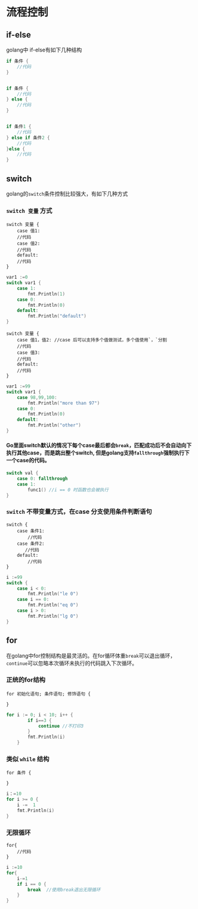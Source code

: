 # 流程控制

## if-else 

golang中 if-else有如下几种结构

```go
if 条件 {
    //代码
}


if 条件 {
    //代码
} else {
    //代码
}


if 条件1 {
    //代码
} else if 条件2 {
    //代码
}else {
    //代码
}
```




## switch

golang的`switch`条件控制比较强大，有如下几种方式

### `switch 变量` 方式


```
switch 变量 {
    case 值1:
    //代码
    case 值2:
    //代码
    default:
    //代码
}
```

```go
var1 :=0
switch var1 {
    case 1:
        fmt.Println(1)
    case 0:
        fmt.Println(0)
    default:
        fmt.Println("default")
}
```


```
switch 变量 {
    case 值1，值2: //case 后可以支持多个值做测试，多个值使用`，`分割
    //代码
    case 值3:
    //代码
    default:
    //代码
}
```


```go
var1 :=99
switch var1 {
    case 98,99,100:
        fmt.Println("more than 97")
    case 0:
        fmt.Println(0)
    default:
        fmt.Println("other")
}
```

#### Go里面switch默认的情况下每个case最后都会`break`，匹配成功后不会自动向下执行其他case，而是跳出整个switch, 但是golang支持`fallthrough`强制执行下一个case的代码。

```go
switch val {
    case 0: fallthrough
    case 1:
        func1() //i == 0 时函数也会被执行
}
```

### `switch` 不带变量方式，在case 分支使用条件判断语句

```
switch {
    case 条件1:
        //代码
    case 条件2:
       //代码
    default:
        //代码
}
```

```go
i :=99
switch {
    case i < 0:
        fmt.Println("le 0")
    case i == 0:
        fmt.Println("eq 0")
    case i > 0:
        fmt.Println("lg 0")
}
```




## for

在golang中for控制结构是最灵活的。在for循环体重`break`可以退出循环，`continue`可以忽略本次循环未执行的代码跳入下次循环。


### 正统的for结构

```
for 初始化语句; 条件语句; 修饰语句 {

}
```

```go
for i := 0; i < 10; i++ {
        if i==3 {
            continue //不打印3
        }
        fmt.Println(i)
    }
```

### 类似 `while` 结构

```
for 条件 {

}
```

```go
i：=10
for i >= 0 {
    i -=  1
    fmt.Println(i)
}
```

### 无限循环

```
for{
    //代码
}
```


```go
i :=10
for{
    i-=1
    if i == 0 {
        break  //使用break退出无限循环
    }
}
```